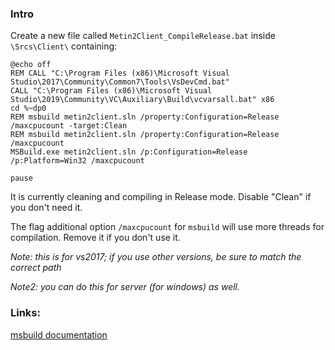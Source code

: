 ### Intro
Create a new file called `Metin2Client_CompileRelease.bat` inside `\Srcs\Client\` containing:
```batch
@echo off
REM CALL "C:\Program Files (x86)\Microsoft Visual Studio\2017\Community\Common7\Tools\VsDevCmd.bat"
CALL "C:\Program Files (x86)\Microsoft Visual Studio\2019\Community\VC\Auxiliary\Build\vcvarsall.bat" x86
cd %~dp0
REM msbuild metin2client.sln /property:Configuration=Release /maxcpucount -target:Clean
REM msbuild metin2client.sln /property:Configuration=Release /maxcpucount
MSBuild.exe metin2client.sln /p:Configuration=Release /p:Platform=Win32 /maxcpucount

pause
```
It is currently cleaning and compiling in Release mode. Disable "Clean" if you don't need it.

The flag additional option `/maxcpucount` for `msbuild` will use more threads for compilation. Remove it if you don't use it.

_Note: this is for vs2017; if you use other versions, be sure to match the correct path_

_Note2: you can do this for server (for windows) as well._

### Links:
[msbuild documentation](https://docs.microsoft.com/it-it/visualstudio/msbuild/msbuild-command-line-reference?view=vs-2017)
